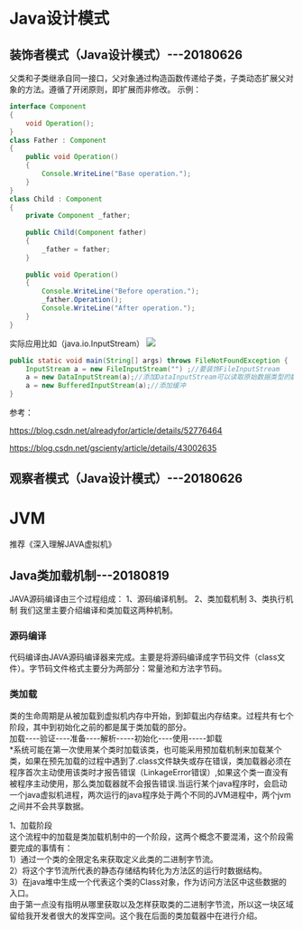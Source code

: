 # Java设计模式
## 装饰者模式（Java设计模式）---20180626
父类和子类继承自同一接口，父对象通过构造函数传递给子类，子类动态扩展父对象的方法。遵循了开闭原则，即扩展而非修改。
示例：
```java
interface Component  
{  
    void Operation();  
}  
class Father : Component  
{  
    public void Operation()  
    {  
        Console.WriteLine("Base operation.");  
    }  
}  
class Child : Component  
{  
    private Component _father;  
  
    public Child(Component father)  
    {  
        _father = father;  
    }  
  
    public void Operation()  
    {  
        Console.WriteLine("Before operation.");  
        _father.Operation();  
        Console.WriteLine("After operation.");  
    }  
} 
```
实际应用比如（java.io.InputStream）
![](https://camo.githubusercontent.com/097b63fca6d99ada8a9b2f0aa9ad1304dd5a8ca0/68747470733a2f2f696d672d626c6f672e6373646e2e6e65742f3230313631303130313131373037393233)
```java
public static void main(String[] args) throws FileNotFoundException {
    InputStream a = new FileInputStream("") ;//要装饰FileInputStream
    a = new DataInputStream(a);//添加DataInputStream可以读取原始数据类型的数据。
    a = new BufferedInputStream(a);//添加缓冲
}
```
参考：

https://blog.csdn.net/alreadyfor/article/details/52776464

https://blog.csdn.net/gscienty/article/details/43002635

## 观察者模式（Java设计模式）---20180626

# JVM
推荐《深入理解JAVA虚拟机》
## Java类加载机制---20180819
JAVA源码编译由三个过程组成：
1、源码编译机制。
2、类加载机制
3、类执行机制
我们这里主要介绍编译和类加载这两种机制。

### 源码编译
代码编译由JAVA源码编译器来完成。主要是将源码编译成字节码文件（class文件）。字节码文件格式主要分为两部分：常量池和方法字节码。
### 类加载
类的生命周期是从被加载到虚拟机内存中开始，到卸载出内存结束。过程共有七个阶段，其中到初始化之前的都是属于类加载的部分。  
加载----验证----准备----解析-----初始化----使用-----卸载  
*系统可能在第一次使用某个类时加载该类，也可能采用预加载机制来加载某个类，如果在预先加载的过程中遇到了.class文件缺失或存在错误，类加载器必须在程序首次主动使用该类时才报告错误（LinkageError错误）,如果这个类一直没有被程序主动使用，那么类加载器就不会报告错误.当运行某个java程序时，会启动一个java虚拟机进程，两次运行的java程序处于两个不同的JVM进程中，两个jvm之间并不会共享数据。

1、加载阶段  
这个流程中的加载是类加载机制中的一个阶段，这两个概念不要混淆，这个阶段需要完成的事情有：  
1）通过一个类的全限定名来获取定义此类的二进制字节流。  
2）将这个字节流所代表的静态存储结构转化为方法区的运行时数据结构。  
3）在java堆中生成一个代表这个类的Class对象，作为访问方法区中这些数据的入口。  
由于第一点没有指明从哪里获取以及怎样获取类的二进制字节流，所以这一块区域留给我开发者很大的发挥空间。这个我在后面的类加载器中在进行介绍。  

